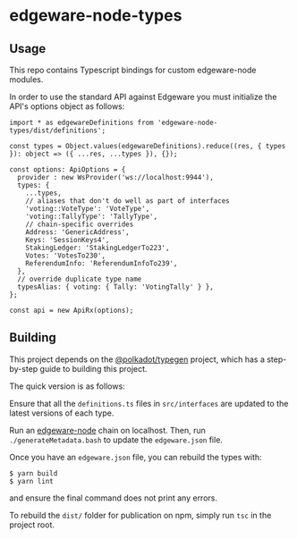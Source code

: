 # edgeware-node-types

## Usage

This repo contains Typescript bindings for custom edgeware-node modules.

In order to use the standard API against Edgeware you must initialize the API's options object as follows:

```
import * as edgewareDefinitions from 'edgeware-node-types/dist/definitions';

const types = Object.values(edgewareDefinitions).reduce((res, { types }): object => ({ ...res, ...types }), {});

const options: ApiOptions = {
  provider : new WsProvider('ws://localhost:9944'),
  types: {
    ...types,
    // aliases that don't do well as part of interfaces
    'voting::VoteType': 'VoteType',
    'voting::TallyType': 'TallyType',
    // chain-specific overrides
    Address: 'GenericAddress',
    Keys: 'SessionKeys4',
    StakingLedger: 'StakingLedgerTo223',
    Votes: 'VotesTo230',
    ReferendumInfo: 'ReferendumInfoTo239',
  },
  // override duplicate type name
  typesAlias: { voting: { Tally: 'VotingTally' } },
};

const api = new ApiRx(options);
```

## Building

This project depends on the [@polkadot/typegen](https://github.com/polkadot-js/api/tree/master/docs/examples/promise/90_typegen) project, which has a step-by-step guide to building this project.

The quick version is as follows:

Ensure that all the `definitions.ts` files in `src/interfaces` are updated to the latest versions of each type.

Run an [edgeware-node](https://github.com/hicommonwealth/edgeware-node) chain on localhost. Then, run `./generateMetadata.bash` to update the `edgeware.json` file.

Once you have an `edgeware.json` file, you can rebuild the types with:

```
$ yarn build
$ yarn lint
```

and ensure the final command does not print any errors.

To rebuild the `dist/` folder for publication on npm, simply run `tsc` in the project root.